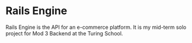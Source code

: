 # Rails Engine
Rails Engine is the API for an e-commerce platform.
It is my mid-term solo project for Mod 3 Backend at the Turing School.
